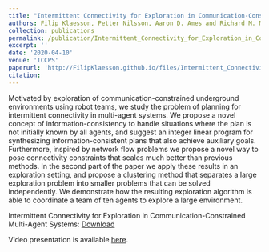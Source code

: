 ```yaml
---
title: "Intermittent Connectivity for Exploration in Communication-Constrained Multi-Agent Systems"
authors: Filip Klaesson, Petter Nilsson, Aaron D. Ames and Richard M. Murray
collection: publications
permalink: /publication/Intermittent_Connectivity_for_Exploration_in_Communication-Constrained_Multi-Agent_Systems
excerpt: ''
date: '2020-04-10'
venue: 'ICCPS'
paperurl: 'http://FilipKlaesson.github.io/files/Intermittent_Connectivity_for_Exploration_in_Communication-Constrained_Multi-Agent_Systems.pdf'
citation:
---
```


Motivated by exploration of communication-constrained underground environments using robot teams, we study the problem of planning for intermittent connectivity in multi-agent systems. We propose a novel concept of information-consistency to handle situations where the plan is not initially known by all agents, and suggest an integer linear program for synthesizing information-consistent plans that also achieve auxiliary goals. Furthermore, inspired by network flow problems we propose a novel way to pose connectivity constraints that scales much better than previous methods. In the second part of the paper we apply these results in an exploration setting, and propose a clustering method that separates a large exploration problem into smaller problems that can be solved independently. We demonstrate how the resulting exploration algorithm is able to coordinate a team of ten agents to explore a large environment.

Intermittent Connectivity for Exploration in Communication-Constrained Multi-Agent Systems: [Download](http://FilipKlaesson.github.io/files/Intermittent_Connectivity_for_Exploration_in_Communication-Constrained_Multi-Agent_Systems.pdf)

Video presentation is available [here](https://www.youtube.com/watch?v=yWw7tH-_9Pg).
